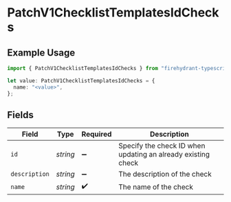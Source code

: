 # PatchV1ChecklistTemplatesIdChecks

## Example Usage

```typescript
import { PatchV1ChecklistTemplatesIdChecks } from "firehydrant-typescript-sdk/models/components";

let value: PatchV1ChecklistTemplatesIdChecks = {
  name: "<value>",
};
```

## Fields

| Field                                                        | Type                                                         | Required                                                     | Description                                                  |
| ------------------------------------------------------------ | ------------------------------------------------------------ | ------------------------------------------------------------ | ------------------------------------------------------------ |
| `id`                                                         | *string*                                                     | :heavy_minus_sign:                                           | Specify the check ID when updating an already existing check |
| `description`                                                | *string*                                                     | :heavy_minus_sign:                                           | The description of the check                                 |
| `name`                                                       | *string*                                                     | :heavy_check_mark:                                           | The name of the check                                        |